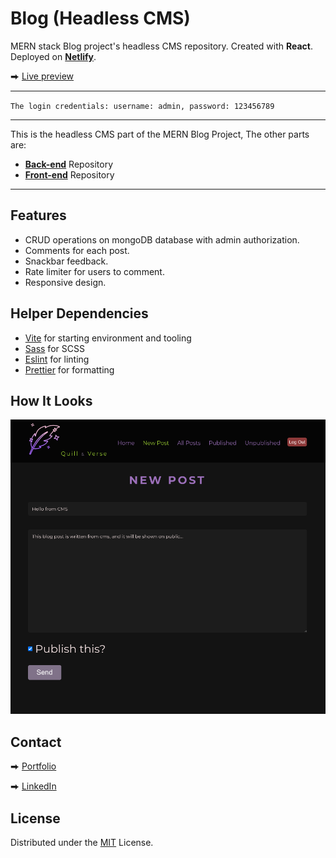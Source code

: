 # Blog (Headless CMS)

MERN stack Blog project's headless CMS repository. Created with **React**. Deployed on [**Netlify**](https://netlify.app/).

⮕ [Live preview](https://mern-blog-headless-cms.netlify.app/)

---

`The login credentials: username: admin, password: 123456789`

---

This is the headless CMS part of the MERN Blog Project, The other parts are:

-   [**Back-end**](https://github.com/fatiharapoglu/blog-backend) Repository
-   [**Front-end**](https://github.com/fatiharapoglu/blog-frontend) Repository

---

## Features

-   CRUD operations on mongoDB database with admin authorization.
-   Comments for each post.
-   Snackbar feedback.
-   Rate limiter for users to comment.
-   Responsive design.

## Helper Dependencies

-   [Vite](https://vitejs.dev/) for starting environment and tooling
-   [Sass](https://sass-lang.com/) for SCSS
-   [Eslint](https://eslint.org/) for linting
-   [Prettier](https://prettier.io/) for formatting

## How It Looks

![ss](./src/assets/readme.png)

## Contact

⮕ [Portfolio](https://fatiharapoglu.dev)

⮕ [LinkedIn](https://www.linkedin.com/in/fatiharapoglu/)

## License

Distributed under the [MIT](https://choosealicense.com/licenses/mit/) License.
